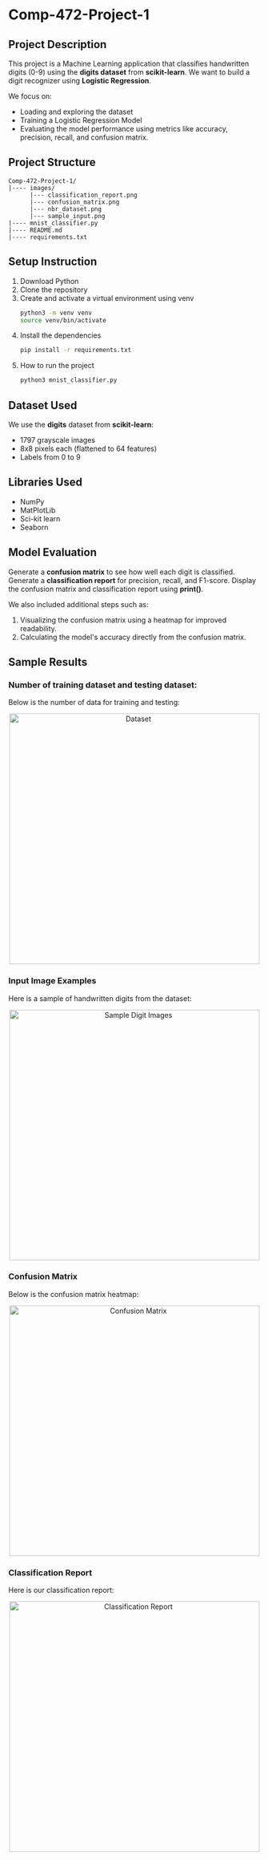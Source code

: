 # Comp-472-Project-1

## Project Description
This project is a Machine Learning application that classifies handwritten digits (0-9) using the **digits dataset** from **scikit-learn**. We want to build a digit recognizer using **Logistic Regression**.

We focus on:
- Loading and exploring the dataset 
- Training a Logistic Regression Model
- Evaluating the model performance using metrics like accuracy, precision, recall, and confusion matrix.

## Project Structure
```
Comp-472-Project-1/
|---- images/
      |--- classification_report.png
      |--- confusion_matrix.png
      |--- nbr_dataset.png
      |--- sample_input.png
|---- mnist_classifier.py
|---- README.md
|---- requirements.txt
```

## Setup Instruction
1. Download Python
2. Clone the repository
3. Create and activate a virtual environment using venv
   ```bash
   python3 -m venv venv
   source venv/bin/activate 
4. Install the dependencies  
   ```bash
   pip install -r requirements.txt
5. How to run the project
    ```bash
    python3 mnist_classifier.py
    
## Dataset Used
We use the **digits** dataset from **scikit-learn**:
- 1797 grayscale images
- 8x8 pixels each (flattened to 64 features)
- Labels from 0 to 9

## Libraries Used
- NumPy
- MatPlotLib
- Sci-kit learn
- Seaborn

## Model Evaluation
Generate a **confusion matrix** to see how well each digit is classified.
Generate a **classification report** for precision, recall, and F1-score.
Display the confusion matrix and classification report using **print()**.

We also included additional steps such as:
1. Visualizing the confusion matrix using a heatmap for improved readability.
2. Calculating the model's accuracy directly from the confusion matrix.

## Sample Results

### Number of training dataset and testing dataset:
Below is the number of data for training and testing:
<p align="center">
  <img src="images/nbr_dataset.png" alt="Dataset" width="500"/>
</p>

### Input Image Examples
Here is a sample of handwritten digits from the dataset:

<p align="center">
  <img src="images/sample_input.png" alt="Sample Digit Images" width="500"/>
</p>

### Confusion Matrix
Below is the confusion matrix heatmap:
<p align="center">
  <img src="images/confusion_matrix.png" alt="Confusion Matrix" width="500"/>
</p>

### Classification Report
Here is our classification report: 
<p align="center">
  <img src="images/classification_report.png" alt="Classification Report" width="500"/>
</p>




